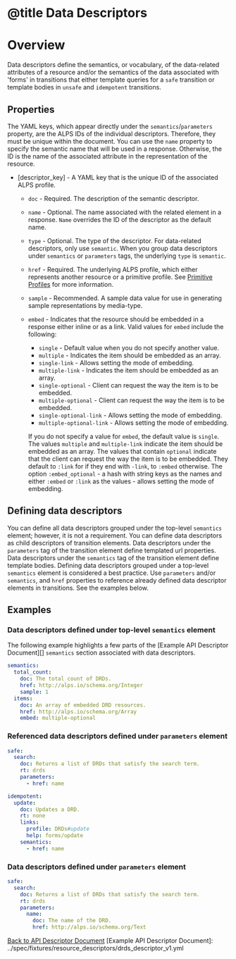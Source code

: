 # @title Data Descriptors
# Overview
Data descriptors define the semantics, or vocabulary, of the data-related attributes of a resource and/or the semantics of the data associated with 'forms' in transitions that either template queries for a `safe` transition 
or template bodies in `unsafe` and `idempotent` transitions.

## Properties
The YAML keys, which appear directly under the `semantics`/`parameters` property, are the ALPS IDs of the individual descriptors. Therefore, they must be unique within the document. You can use the `name` property to specify the semantic name that will be used in a response. Otherwise, the ID is the name of the associated attribute in the representation of the resource.

* \[descriptor_key\] - A YAML key that is the unique ID of the associated ALPS profile.
   * `doc` - Required. The description of the semantic descriptor. 
   * `name` - Optional. The name associated with the related element in a response. `Name` overrides the ID of the descriptor as the default name. 
   * `type` - Optional. The type of the descriptor. For data-related descriptors, only use `semantic`. When you group data descriptors under `semantics` or `parameters` tags, the underlying `type` is `semantic`. 
   * `href` - Required. The underlying ALPS profile, which either represents another resource or a primitive profile. See [Primitive Profiles](primitive_profiles.md) for more information. 
   * `sample` - Recommended. A sample data value for use in generating sample representations by media-type.
   * `embed` - Indicates that the resource should be embedded in a response either inline or as a link.
      Valid values for `embed` include the following:
       - `single` - Default value when you do not specify another value.
       - `multiple` - Indicates the item should be embedded as an array.
       - `single-link` - Allows setting the mode of embedding.
       - `multiple-link` - Indicates the item should be embedded as an array.
       - `single-optional` - Client can request the way the item is to be embedded.
       - `multiple-optional` - Client can request the way the item is to be embedded.
       - `single-optional-link` - Allows setting the mode of embedding.
       - `multiple-optional-link` - Allows setting the mode of embedding.

      If you do not specify a value for `embed`, the default value is `single`. The values `multiple` and `multiple-link` indicate the item should be embedded as an array. The values that contain `optional` indicate that the client can request the way the item is to be embedded. They default to `:link` for if they end with `-link`, to `:embed` otherwise. The option `:embed_optional` - a hash with string keys as the names and either `:embed` or `:link` as the values - allows setting the mode of embedding.

## Defining data descriptors
You can define all data descriptors grouped under the top-level `semantics` element; however, it is not a requirement. You can define data descriptors as child descriptors of transition elements. Data descriptors under the `parameters` tag of the transition element define templated url properties. Data descriptors under the `semantics` tag of the transition element define template bodies.
Defining data descriptors grouped under a top-level `semantics` element is considered a best practice. Use `parameters` and/or `semantics`, and `href` properties to reference already defined data descriptor elements in transitions. See the examples below.

## Examples
### Data descriptors defined under top-level `semantics` element
The following example highlights a few parts of the [Example API Descriptor Document][] `semantics` section associated
with data descriptors.

```yaml
semantics:
  total_count:
    doc: The total count of DRDs.
    href: http://alps.io/schema.org/Integer
    sample: 1
  items:
    doc: An array of embedded DRD resources.
    href: http://alps.io/schema.org/Array
    embed: multiple-optional
```

### Referenced data descriptors defined under `parameters` element
```yaml
safe:
  search:
    doc: Returns a list of DRDs that satisfy the search term.
    rt: drds
    parameters:
      - href: name

idempotent:
  update:
    doc: Updates a DRD.
    rt: none
    links:
      profile: DRDs#update
      help: forms/update
    semantics:
      - href: name
```

### Data descriptors defined under `parameters` element
```yaml
safe:
  search:
    doc: Returns a list of DRDs that satisfy the search term.
    rt: drds
    parameters:
      name:
        doc: The name of the DRD.
        href: http://alps.io/schema.org/Text
```


[Back to API Descriptor Document](descriptors_document.md)
[Example API Descriptor Document]: ../spec/fixtures/resource_descriptors/drds_descriptor_v1.yml
